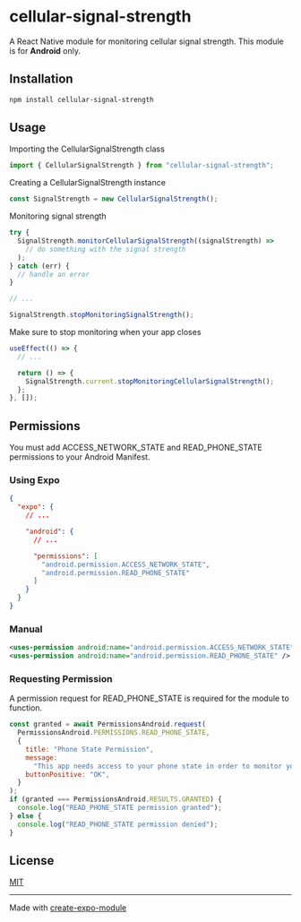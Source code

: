 # cellular-signal-strength

A React Native module for monitoring cellular signal strength. This module is for **Android** only.

## Installation

```sh
npm install cellular-signal-strength
```

## Usage

Importing the CellularSignalStrength class

```js
import { CellularSignalStrength } from "cellular-signal-strength";
```

Creating a CellularSignalStrength instance

```js
const SignalStrength = new CellularSignalStrength();
```

Monitoring signal strength

```js
try {
  SignalStrength.monitorCellularSignalStrength((signalStrength) =>
    // do something with the signal strength
  );
} catch (err) {
  // handle an error
}

// ...

SignalStrength.stopMonitoringSignalStrength();
```

Make sure to stop monitoring when your app closes

```js
useEffect(() => {
  // ...

  return () => {
    SignalStrength.current.stopMonitoringCellularSignalStrength();
  };
}, []);
```

## Permissions

You must add ACCESS_NETWORK_STATE and READ_PHONE_STATE permissions to your Android Manifest.

### Using Expo

```json
{
  "expo": {
    // ...

    "android": {
      // ...

      "permissions": [
        "android.permission.ACCESS_NETWORK_STATE",
        "android.permission.READ_PHONE_STATE"
      ]
    }
  }
}
```

### Manual

```xml
<uses-permission android:name="android.permission.ACCESS_NETWORK_STATE" />
<uses-permission android:name="android.permission.READ_PHONE_STATE" />
```

### Requesting Permission

A permission request for READ_PHONE_STATE is required for the module to function.

```js
const granted = await PermissionsAndroid.request(
  PermissionsAndroid.PERMISSIONS.READ_PHONE_STATE,
  {
    title: "Phone State Permission",
    message:
      "This app needs access to your phone state in order to monitor your cellular connection.",
    buttonPositive: "OK",
  }
);
if (granted === PermissionsAndroid.RESULTS.GRANTED) {
  console.log("READ_PHONE_STATE permission granted");
} else {
  console.log("READ_PHONE_STATE permission denied");
}
```

## License

[MIT](./LICENSE)

---

Made with [create-expo-module](https://www.npmjs.com/package/create-expo-module)
